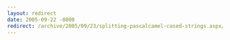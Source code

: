 ```yaml
---
layout: redirect
date: 2005-09-22 -0800
redirect: /archive/2005/09/23/splitting-pascalcamel-cased-strings.aspx/
---
```

